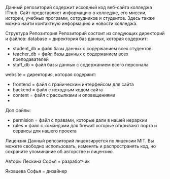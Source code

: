 Данный репозиторий содержит исходный код веб-сайта колледжа IThub. Сайт представляет информацию о колледже, его миссии, истории, учебных программ, сотрудников и студентов. Здесь также можно найти контактную информацию и новости колледжа.

Структура Репозитория
Репозиторий состоит из следующих директорий и файлов:
database = директория баз данных, которая содержит:
 - student_db = файл базы данных с содержанием всех студентов 
 - teacher_db = файл базы данных с содержанием всех преподавателей
 - staff_db = файл базы данных с содержанием всего персонала

website = директория, которая содержит:
 - frontend = файл с грайическим интерфейсом для сайта
 - backend = файл с исходным кодом сайта
 - content = файл с рассылками и оповещениями
 - 
Доп файлы:
 - permision = файл с правами, которые дали в нашей иерархии
 - rules = файл с командами для firewall которые открывают порта и сервисы для нашего проекта

Лицензия
Данный репозиторий лицензируется по лицензии MIT. Вы можете свободно использовать, изменять и распространять код, но сохраните упоминание об авторстве и лицензию.

Авторы
Лескина Софья = разработчик

Яковцева Софья = дизайнер


   
   
